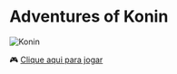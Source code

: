 # Adventures of Konin
![Konin](https://user-images.githubusercontent.com/45312912/86991630-f5f48a80-c175-11ea-84c6-68708349a85c.png)

:video_game: [Clique aqui para jogar](https://ygorverde.github.io/Imersao-gamedev/)


